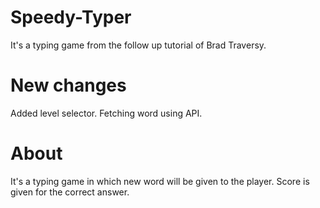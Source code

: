 # Speedy-Typer
It's a typing game from the follow up tutorial of Brad Traversy.

# New changes
Added level selector.
Fetching word using API.

# About
It's a typing game in which new word will be given to the player.
Score is given for the correct answer.
